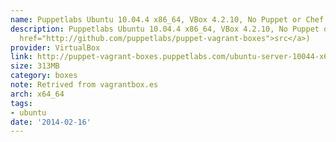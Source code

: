 ```yaml
---
name: Puppetlabs Ubuntu 10.04.4 x86_64, VBox 4.2.10, No Puppet or Chef (src)
description: Puppetlabs Ubuntu 10.04.4 x86_64, VBox 4.2.10, No Puppet or Chef (<a
  href="http://github.com/puppetlabs/puppet-vagrant-boxes">src</a>)
provider: VirtualBox
link: http://puppet-vagrant-boxes.puppetlabs.com/ubuntu-server-10044-x64-vbox4210-nocm.box
size: 313MB
category: boxes
note: Retrived from vagrantbox.es
arch: x64_64
tags:
- ubuntu
date: '2014-02-16'
---
```

